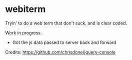 # webiterm
Tryin' to do a web term that don't suck, and is clear coded.

Work in progress.
  * Got the js data passed to server back and forward
  


Credits:
https://github.com/chrisdone/jquery-console

